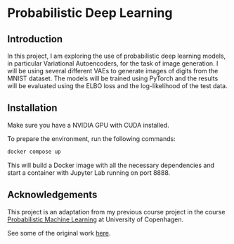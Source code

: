 # Probabilistic Deep Learning

## Introduction

In this project, I am exploring the use of probabilistic deep learning models, in particular Variational Autoencoders, for the task of image generation.
I will be using several different VAEs to generate images of digits from the MNIST dataset.
The models will be trained using PyTorch and the results will be evaluated using the ELBO loss and the log-likelihood of the test data.

## Installation

Make sure you have a NVIDIA GPU with CUDA installed.

To prepare the environment, run the following commands:

```bash
docker compose up
```

This will build a Docker image with all the necessary dependencies and start a container with Jupyter Lab running on port 8888.

## Acknowledgements

This project is an adaptation from my previous course project in the course [Probabilistic Machine Learning](https://kurser.ku.dk/course/NDAK21004U/2023-2024) at University of Copenhagen.

See some of the original work [here](https://github.com/Minhao-Zhang/PML_Final_2023_B2).
